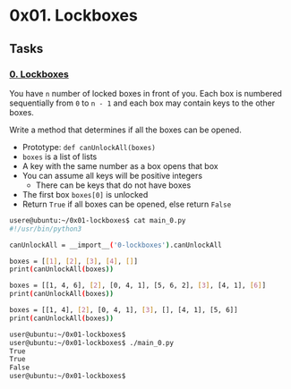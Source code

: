 # 0x01. Lockboxes

## Tasks
### [0. Lockboxes](./0-lockboxes.py)

You have `n` number of locked boxes in front of you. Each box is numbered sequentially from `0` to `n - 1` and each box may contain keys to the other boxes.

Write a method that determines if all the boxes can be opened.

- Prototype: `def canUnlockAll(boxes)`
- `boxes` is a list of lists
- A key with the same number as a box opens that box
- You can assume all keys will be positive integers
    - There can be keys that do not have boxes
- The first box `boxes[0]` is unlocked
- Return `True` if all boxes can be opened, else return `False`
```sh
usere@ubuntu:~/0x01-lockboxes$ cat main_0.py
#!/usr/bin/python3

canUnlockAll = __import__('0-lockboxes').canUnlockAll

boxes = [[1], [2], [3], [4], []]
print(canUnlockAll(boxes))

boxes = [[1, 4, 6], [2], [0, 4, 1], [5, 6, 2], [3], [4, 1], [6]]
print(canUnlockAll(boxes))

boxes = [[1, 4], [2], [0, 4, 1], [3], [], [4, 1], [5, 6]]
print(canUnlockAll(boxes))
```
```sh
user@ubuntu:~/0x01-lockboxes$
user@ubuntu:~/0x01-lockboxes$ ./main_0.py
True
True
False
user@ubuntu:~/0x01-lockboxes$
```